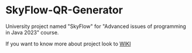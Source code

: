 # SkyFlow-QR-Generator

University project named "SkyFlow" for "Advanced issues of programming in Java 2023" course.

If you want to know more about project look to [WIKI](https://github.com/czyzewskijakub/SkyFlow-QR-Generator/wiki)

